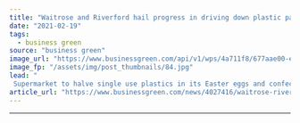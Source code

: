```yaml
---
title: "Waitrose and Riverford hail progress in driving down plastic packaging"
date: "2021-02-19"
tags: 
  - business green
source: "business green"
image_url: "https://www.businessgreen.com/api/v1/wps/4a711f8/677aae00-e30f-4553-96c9-6120d2d8397c/2/Home-Compostable-Packaging-40-Edit-riverford-185x114.jpg"
image_fp: "/assets/img/post_thumbnails/84.jpg"
lead: "
 Supermarket to halve single use plastics in its Easter eggs and confectionary, as Riverford ditches plastic bags in its delivery boxes ..."
article_url: "https://www.businessgreen.com/news/4027416/waitrose-riverford-hail-progress-driving-plastic-packaging"
---
```


---
